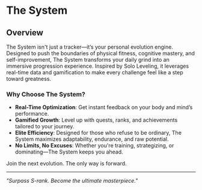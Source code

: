 # The System

## Overview
The System isn't just a tracker—it’s your personal evolution engine. Designed to push the boundaries of physical fitness, cognitive mastery, and self-improvement, The System transforms your daily grind into an immersive progression experience. Inspired by Solo Leveling, it leverages real-time data and gamification to make every challenge feel like a step toward greatness.

### Why Choose The System?
- **Real-Time Optimization**: Get instant feedback on your body and mind’s performance.
- **Gamified Growth**: Level up with quests, ranks, and achievements tailored to your journey.
- **Elite Efficiency**: Designed for those who refuse to be ordinary, The System maximizes adaptability, endurance, and raw potential.
- **No Limits, No Excuses**: Whether you're training, strategizing, or dominating—The System keeps you ahead.

Join the next evolution. The only way is forward.

---
*"Surpass S-rank. Become the ultimate masterpiece."*
